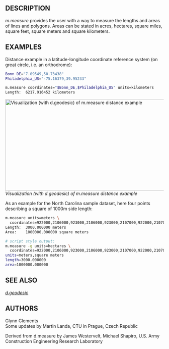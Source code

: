 ## DESCRIPTION

*m.measure* provides the user with a way to measure the lengths and
areas of lines and polygons. Areas can be stated in acres, hectares,
square miles, square feet, square meters and square kilometers.

## EXAMPLES

Distance example in a latitude-longitude coordinate reference system (on
great circle, i.e. an orthodrome):

```sh
Bonn_DE="7.09549,50.73438"
Philadelphia_US="-75.16379,39.95233"

m.measure coordinates="$Bonn_DE,$Philadelphia_US" units=kilometers
Length:  6217.916452 kilometers
```

[<img src="m_measure_distance.png" data-border="0" width="600"
height="290"
alt="Visualization (with d.geodesic) of m.measure distance example" />  
](m_measure_distance.png) *Visualization (with d.geodesic) of m.measure
distance example*

As an example for the North Carolina sample dataset, here four points
describing a square of 1000m side length:

```sh
m.measure units=meters \
  coordinates=922000,2106000,923000,2106000,923000,2107000,922000,2107000
Length:  3000.000000 meters
Area:    1000000.000000 square meters

# script style output:
m.measure -g units=hectares \
  coordinates=922000,2106000,923000,2106000,923000,2107000,922000,2107000
units=meters,square meters
length=3000.000000
area=1000000.000000
```

## SEE ALSO

*[d.geodesic](d.geodesic.md)*

## AUTHORS

Glynn Clements  
Some updates by Martin Landa, CTU in Prague, Czech Republic  
  
Derived from d.measure by James Westervelt, Michael Shapiro, U.S. Army
Construction Engineering Research Laboratory
